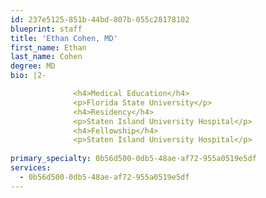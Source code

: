 ```yaml
---
id: 237e5125-851b-44bd-807b-055c28178102
blueprint: staff
title: 'Ethan Cohen, MD'
first_name: Ethan
last_name: Cohen
degree: MD
bio: |2-

              <h4>Medical Education</h4>
              <p>Florida State University</p>
              <h4>Residency</h4>
              <p>Staten Island University Hospital</p>
              <h4>Fellowship</h4>
              <p>Staten Island University Hospital</p>
          
primary_specialty: 0b56d500-0db5-48ae-af72-955a0519e5df
services:
  - 0b56d500-0db5-48ae-af72-955a0519e5df
---
```


